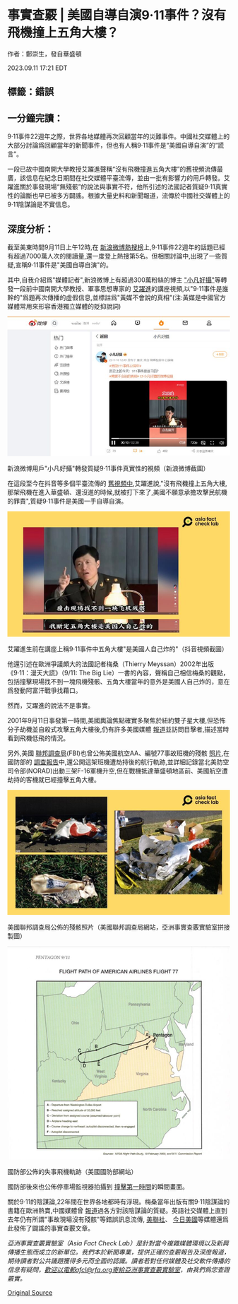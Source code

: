 # 事實查覈 | 美國自導自演9·11事件？沒有飛機撞上五角大樓？

作者：鄭崇生，發自華盛頓

2023.09.11 17:21 EDT

## 標籤：錯誤

## 一分鐘完讀：

9·11事件22週年之際，世界各地媒體再次回顧當年的災難事件。中國社交媒體上的大部分討論爲回顧當年的新聞事件，但也有人稱9·11事件是“美國自導自演”的“謊言”。

一段已故中國南開大學教授艾躍進聲稱“沒有飛機撞進五角大樓”的舊視頻流傳最廣，該信息在紀念日期間在社交媒體平臺流傳，並由一批有影響力的用戶轉發。艾躍進關於事發現場“無殘骸”的說法與事實不符，他所引述的法國記者質疑9·11真實性的論斷也早已被多方闢謠。根據大量史料和新聞報道，流傳於中國社交媒體上的9·11陰謀論是不實信息。

## 深度分析：

截至美東時間9月11日上午12時,在 [新浪微博熱搜榜](https://m.s.weibo.com/vtopic/detail_new?click_from=searchpc&q=%23%E7%BE%8E%E5%9B%BD911%E4%BA%8B%E4%BB%B622%E5%91%A8%E5%B9%B4%23)上,9·11事件22週年的話題已經有超過7000萬人次的閱讀量,還一度登上熱搜第5名。但相關討論中,出現了一些質疑,宣稱9·11事件是"美國自導自演"的。

其中,自我介紹爲"媒體記者",新浪微博上有超過300萬粉絲的博主 ["小凡好攝"](https://weibo.com/1659893422/NiHSnc6Uf?refer_flag=1001030103_)等轉發一段前中國南開大學教授、軍事思想專家的 [艾躍進](https://www.thepaper.cn/newsDetail_forward_1459736)的講座視頻,以"9·11事件是誰幹的"爲題再次傳播的虛假信息,並標註爲"黃媒不會說的真相"(注:黃媒是中國官方媒體常用來形容香港獨立媒體的貶抑說詞)

![新浪微博用戶"小凡好攝"轉發質疑9·11事件真實性的視頻（新浪微博截圖）](images/JVGQ66RVD2O5PNMROSCNQKO7LU.png)

新浪微博用戶"小凡好攝"轉發質疑9·11事件真實性的視頻（新浪微博截圖）

在這段至今在抖音等多個平臺流傳的 [舊視頻中](https://www.douyin.com/video/7183671295429594405),艾躍進說,"沒有飛機撞上五角大樓,那架飛機在進入華盛頓、還沒進的時候,就被打下來了,美國不願意承擔攻擊民航機的罪責",質疑9·11事件是美國一手自導自演。

![艾躍進生前在講座上稱9·11事件中五角大樓"是美國人自己炸的"（抖音視頻截圖）](images/FGH6BZH7NTHSKVUPFEAMJNFUT4.jpg)

艾躍進生前在講座上稱9·11事件中五角大樓"是美國人自己炸的"（抖音視頻截圖）

他還引述在歐洲爭議頗大的法國記者梅桑（Thierry Meyssan）2002年出版《9·11：漫天大謊》（9/11: The Big Lie）一書的內容，聲稱自己相信梅桑的觀點，包括撞擊現場找不到一塊飛機殘骸、五角大樓當年的意外是美國人自己炸的，意在爲發動阿富汗戰爭找藉口。

然而，艾躍進的說法不是事實。

2001年9月11日事發第一時間,美國輿論焦點確實多聚焦於紐約雙子星大樓,但恐怖分子劫機並自殺式攻擊五角大樓後,仍有許多美國媒體 [報道](https://web.archive.org/web/20090630075834/http:/archives.cnn.com/2001/CAREER/trends/09/11/witnesses/)並訪問目擊者,描述當時看到飛機低飛的情況。

另外,美國 [聯邦調查局](https://vault.fbi.gov/9-11-attacks-investigation-and-related-materials/9-11-images)(FBI)也曾公佈美國航空AA、編號77事故班機的殘骸 [照片](https://vault.fbi.gov/9-11-attacks-investigation-and-related-materials/9-11-images/9-11-pentagon-debris-1),在國防部的 [調查報告](https://history.defense.gov/Portals/70/Documents/pentagon/Pentagon9-11.pdf)中,還公開這架班機遭劫持後的航行軌跡,並詳細記錄當北美防空司令部(NORAD)出動三架F-16軍機升空,但在戰機抵達華盛頓地區前、美國航空遭劫持的客機就已經撞擊五角大樓。

![美國聯邦調查局公佈的殘骸照片（美國聯邦調查局網站，亞洲事實查覈實驗室拼接製圖）](images/D5MQRX4VPY3RFVEYW5UKG3YNRM.jpg)

美國聯邦調查局公佈的殘骸照片（美國聯邦調查局網站，亞洲事實查覈實驗室拼接製圖）

![國防部公佈的失事飛機軌跡（美國國防部網站）](images/T7JIQRNCWGOZWLAJLRA4NBND6M.png)

國防部公佈的失事飛機軌跡（美國國防部網站）

國防部後來也公佈停車場監視器拍攝到 [撞擊第一時間](https://www.youtube.com/watch?v=0SL2PzzOiF8)的瞬間畫面。

關於9·11的陰謀論,22年間在世界各地都時有浮現。梅桑當年出版有關9·11陰謀論的書籍在歐洲熱賣,中國媒體曾 [報道](http://news.sina.com.cn/w/2002-04-11/1448542778.html)過各方對該陰謀論的質疑。英語社交媒體上直到去年仍有所謂"事故現場沒有殘骸"等錯誤訊息流傳, [美聯社](https://apnews.com/article/fact-check-911-pentagon-airplane-debris-598153051732)、 [今日美國](https://www.usatoday.com/story/news/factcheck/2022/09/22/fact-check-baseless-claims-9-11-attack-pentagon-circulate/10390801002/)等媒體還爲此發佈了闢謠的事實查覈文章。

*亞洲事實查覈實驗室（Asia Fact Check Lab）是針對當今複雜媒體環境以及新興傳播生態而成立的新單位。我們本於新聞專業，提供正確的查覈報告及深度報道，期待讀者對公共議題獲得多元而全面的認識。讀者若對任何媒體及社交軟件傳播的信息有疑問，歡迎以電郵afcl@rfa.org寄給亞洲事實查覈實驗室，由我們爲您查證覈實。*



[Original Source](https://www.rfa.org/mandarin/shishi-hecha/hc-09112023171438.html)